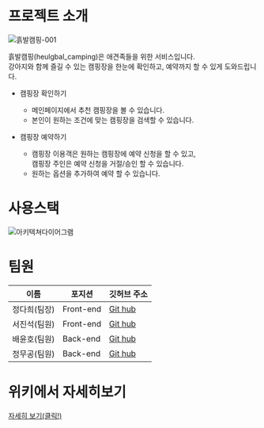 # 프로젝트 소개

![흙발캠핑-001](https://user-images.githubusercontent.com/94825738/170905788-bf06a94f-5a9a-43b8-b764-f628f8eaef65.png)


흙발캠핑(heulgbal_camping)은 애견족들을 위한 서비스입니다.<br/>
강아지와 함께 즐길 수 있는 캠핑장을 한눈에 확인하고, 예약까지 할 수 있게 도와드립니다.<br/>

* 캠핑장 확인하기
    * 메인페이지에서 추천 캠핑장을 볼 수 있습니다.
    * 본인이 원하는 조건에 맞는 캠핑장을 검색할 수 있습니다.
    
* 캠핑장 예약하기
    * 캠핑장 이용객은 원하는 캠핑장에 예약 신청을 할 수 있고, <br/>
      캠핑장 주인은 예약 신청을 거절/승인 할 수 있습니다.
    * 원하는 옵션을 추가하여 예약 할 수 있습니다.

# 사용스택
![아키텍쳐다이어그램](https://user-images.githubusercontent.com/94825738/170905936-ce39e7ee-fb07-4484-850b-cf72e820e2f8.png)


# 팀원
|이름|포지션|깃허브 주소|
|------|---|-----|
|정다희(팀장)|Front-end|[Git hub][정다희주소]|
|서진석(팀원)|Front-end|[Git hub][서진석주소]|
|배윤호(팀원)|Back-end|[Git hub][배윤호주소]|
|정무공(팀원)|Back-end|[Git hub][정무공주소]|

[정다희주소]:https://github.com/sowookim
[서진석주소]:https://github.com/realsonya7
[배윤호주소]:https://github.com/ProjectBYH
[정무공주소]:https://github.com/plutio1592

# 위키에서 자세히보기
[자세히 보기(클릭!)][링크]

[링크]:https://github.com/codestates/heulgbal_camping/wiki

